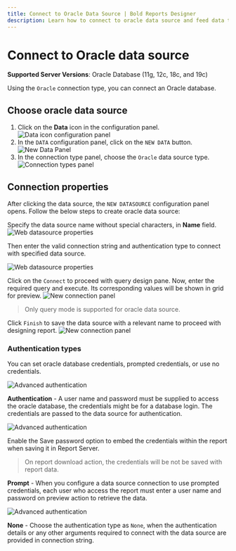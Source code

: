 ```yaml
---
title: Connect to Oracle Data Source | Bold Reports Designer
description: Learn how to connect to oracle data source and feed data to your RDL reports using Bold Reports Designer. Supported server versions are Oracle Database (11g, 12c, 18c, and 19c)
---
```


# Connect to Oracle data source

**Supported Server Versions**: Oracle Database (11g, 12c, 18c, and 19c)

Using the `Oracle` connection type, you can connect an Oracle database.

## Choose oracle data source

1. Click on the **Data** icon in the configuration panel.
   ![Data icon configuration panel](/static/assets/on-premise/images/report-designer/manage-data/data-connectors/data-configuration-panel.png)
2. In the `DATA` configuration panel, click on the `NEW DATA` button.
   ![New Data Panel](/static/assets/on-premise/images/report-designer/manage-data/data-connectors/new-data-button.png)
3. In the connection type panel, choose the `Oracle` data source type.
   ![Connection types panel](/static/assets/on-premise/images/report-designer/manage-data/oracle-data-source/connection-types.png)

## Connection properties

After clicking the data source, the `NEW DATASOURCE` configuration panel opens. Follow the below steps to create oracle data source:

Specify the data source name without special characters, in **Name** field.
![Web datasource properties](/static/assets/on-premise/images/report-designer/manage-data/oracle-data-source/oracle-properties.png)

Then enter the valid connection string and authentication type to connect with specified data source.

![Web datasource properties](/static/assets/on-premise/images/report-designer/manage-data/oracle-data-source/basic-connection.png)

Click on the `Connect` to proceed with query design pane. Now, enter the required query and execute. Its corresponding values will be shown in grid for preview.
![New connection panel](/static/assets/on-premise/images/report-designer/manage-data/oracle-data-source/execute-schema.png)

> Only query mode is supported for oracle data source.

Click `Finish` to save the data source with a relevant name to proceed with designing report.
![New connection panel](/static/assets/on-premise/images/report-designer/manage-data/oracle-data-source/data-list.png)

### Authentication types

You can set oracle database credentials, prompted credentials, or use no credentials.

![Advanced authentication](/static/assets/on-premise/images/report-designer/manage-data/oracle-data-source/authentication.png)

**Authentication** - A user name and password must be supplied to access the oracle database, the credentials might be for a database login. The credentials are passed to the data source for authentication.

![Advanced authentication](/static/assets/on-premise/images/report-designer/manage-data/oracle-data-source/authentication-type.png)

Enable the Save password option to embed the credentials within the report when saving it in Report Server.

> On report download action, the credentials will be not be saved with report data.

**Prompt** - When you configure a data source connection to use prompted credentials, each user who access the report must enter a user name and password on preview action to retrieve the data.

![Advanced authentication](/static/assets/on-premise/images/report-designer/manage-data/data-connectors/prompt.png)

**None** - Choose the authentication type as `None`, when the authentication details or any other arguments required to connect with the data source are provided in connection string.